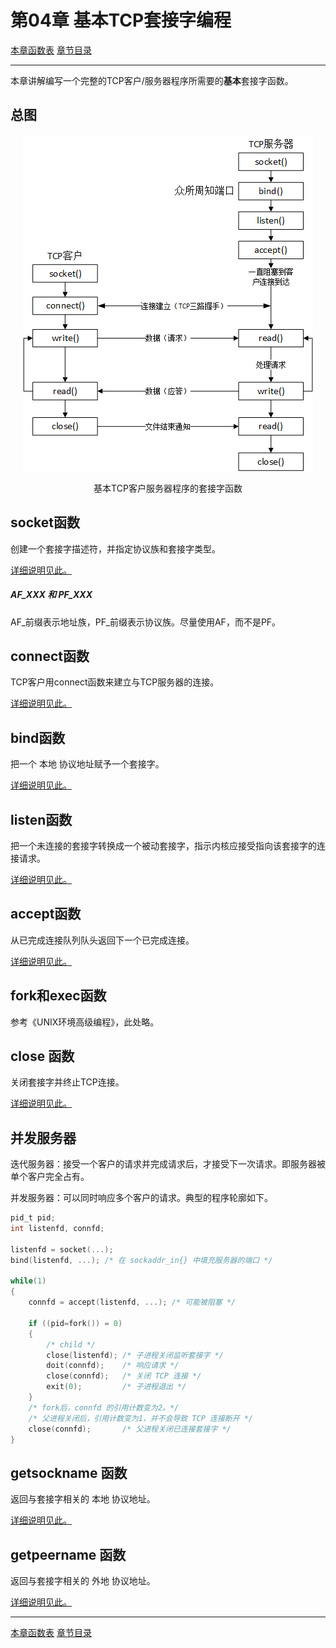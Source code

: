 <h1 id=file_notes>
    第04章 基本TCP套接字编程
</h1>

[本章函数表](func.md "包含本章所介绍函数的详细说明")
[章节目录](../volume1.md "章节目录")

---

本章讲解编写一个完整的TCP客户/服务器程序所需要的<b>基本</b>套接字函数。



<h2 id=func_socket title="socket函数">
	总图
</h2>

<div style="text-align:center">
	<img src="pic/pic4_1.png" align=center />
	<p>基本TCP客户服务器程序的套接字函数</p>
</div>


<h2 id=func_socket title="创建一个套接字描述符，并指定协议族和套接字类型">
	socket函数
</h2>

创建一个套接字描述符，并指定协议族和套接字类型。

[详细说明见此。](func.md#func_socket)

##### AF_XXX 和 PF_XXX
AF_前缀表示地址族，PF_前缀表示协议族。尽量使用AF，而不是PF。

<h2 id=func_connect title="TCP客户用connect函数来建立与TCP服务器的连接">
	connect函数
</h2>

TCP客户用connect函数来建立与TCP服务器的连接。

[详细说明见此。](func.md#func_connect)

<h2 id=func_bind title="把一个 本地 协议地址赋予一个套接字">
	bind函数
</h2>

把一个 本地 协议地址赋予一个套接字。

[详细说明见此。](func.md#func_bind)

<h2 id=func_listen title="把一个未连接的套接字转换成一个被动套接字，指示内核应接受指向该套接字的连接请求">
	listen函数
</h2>

把一个未连接的套接字转换成一个被动套接字，指示内核应接受指向该套接字的连接请求。

[详细说明见此。](func.md#func_listen)

<h2 id=func_accept title="从已完成连接队列队头返回下一个已完成连接">
	accept函数
</h2>

从已完成连接队列队头返回下一个已完成连接。

[详细说明见此。](func.md#func_accept)

<h2 id="func_fork_exec">
	fork和exec函数
</h2>

参考《UNIX环境高级编程》，此处略。

<h2 id=func_close title="关闭套接字并终止TCP连接">
	close 函数
</h2>

关闭套接字并终止TCP连接。

[详细说明见此。](func.md#func_close)

<h2 id=concurrent_server>并发服务器</h2>

迭代服务器：接受一个客户的请求并完成请求后，才接受下一次请求。即服务器被单个客户完全占有。

并发服务器：可以同时响应多个客户的请求。典型的程序轮廓如下。
```c
pid_t pid;
int listenfd, connfd;

listenfd = socket(...);
bind(listenfd, ...); /* 在 sockaddr_in{} 中填充服务器的端口 */

while(1)
{
	connfd = accept(listenfd, ...); /* 可能被阻塞 */

	if ((pid=fork()) = 0)
	{
		/* child */
		close(listenfd); /* 子进程关闭监听套接字 */
		doit(connfd);    /* 响应请求 */
		close(connfd);   /* 关闭 TCP 连接 */
		exit(0);         /* 子进程退出 */
	}
	/* fork后，connfd 的引用计数变为2。*/
	/* 父进程关闭后，引用计数变为1，并不会导致 TCP 连接断开 */
	close(connfd);       /* 父进程关闭已连接套接字 */
}
```

<h2 id=func_getsockname title="返回与套接字相关的 本地 协议地址">
	getsockname 函数
</h2>

返回与套接字相关的 本地 协议地址。

[详细说明见此。](func.md#func_getsockname)

<h2 id=func_getpeername title="返回与套接字相关的 外地 协议地址">
	getpeername 函数
</h2>

返回与套接字相关的 外地 协议地址。

[详细说明见此。](func.md#func_getpeername)

---

[本章函数表](func.md "包含本章所介绍函数的详细说明")
[章节目录](../volume1.md "章节目录")